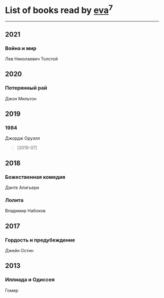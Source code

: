 # List of books read by [eva](https://plus.google.com/u/0/111656270551033014778/)<sup>7</sup>
---

## 2021

### Война и мир
Лев Николаевич Толстой



## 2020

### Потерянный рай
Джон Мильтон



## 2019

### 1984
Джордж Оруэлл
> [2019-07] 



## 2018

### Божественная комедия
Данте Алигьери


### Лолита
Владимир Набоков



## 2017

### Гордость и предубеждение
Джейн Остин



## 2013

### Иллиада и Одиссея
Гомер



